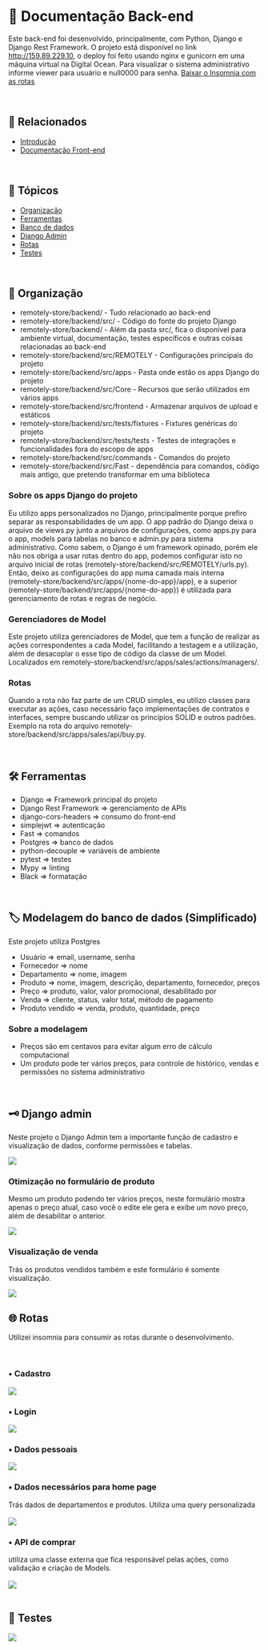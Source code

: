 <h1>📖 Documentação Back-end</h1>
<p>Este back-end foi desenvolvido, principalmente, com Python, Django e Django Rest Framework. O projeto está disponível no link <a href="http://159.89.229.10">http://159.89.229.10</a>, o deploy foi feito usando nginx e gunicorn em uma máquina virtual na Digital Ocean. Para visualizar o sistema administrativo informe viewer para usuário e null0000 para senha. <a href="./readme/remotely.json" type="application/json" download="remotely.json">Baixar o Insomnia com as rotas</a></p>

<br>

<h2>🔗 Relacionados</h2>
<ul>
<li><a href="https://github.com/dhomini-rabelo/remotely-store">Introdução</a></li>
<li><a href="https://github.com/dhomini-rabelo/remotely-store/tree/main/frontend">Documentação Front-end</a></li>
</ul>

<br>
<h2>🔗 Tópicos</h2>
<ul>
<li><a href="#organization">Organização</a></li>
<li><a href="#tools">Ferramentas</a></li>
<li><a href="#db">Banco de dados</a></li>
<li><a href="#admin">Django Admin</a></li>
<li><a href="#routes">Rotas</a></li>
<li><a href="#tests">Testes</a></li>
</ul>

<br>
<h2 id="organization">🎯 Organização</h2>

<ul>

<li>remotely-store/backend/ - Tudo relacionado ao back-end</li>
<li>remotely-store/backend/src/ - Código do fonte do projeto Django</li>
<li>remotely-store/backend/ - Além da pasta src/, fica o disponível para ambiente virtual, documentação, testes específicos e outras coisas relacionadas ao back-end</li>
<li>remotely-store/backend/src/REMOTELY - Configurações principais do projeto</li>
<li>remotely-store/backend/src/apps - Pasta onde estão os apps Django do projeto</li>
<li>remotely-store/backend/src/Core - Recursos que serão utilizados em vários apps</li>
<li>remotely-store/backend/src/frontend - Armazenar arquivos de upload e estáticos</li>
<li>remotely-store/backend/src/tests/fixtures - Fixtures genéricas do projeto</li>
<li>remotely-store/backend/src/tests/tests - Testes de integrações e funcionalidades fora do escopo de apps</li>
<li>remotely-store/backend/src/commands - Comandos do projeto</li>
<li>remotely-store/backend/src/Fast - dependência para comandos, código mais antigo, que pretendo transformar em uma biblioteca</li>

</ul>

<h3>Sobre os apps Django do projeto</h3>

<p>
Eu utilizo apps personalizados no Django, principalmente porque prefiro separar as responsabilidades de um app. O
app padrão do Django deixa o arquivo de views.py junto a arquivos de configurações, como apps.py para o app, models
para tabelas no banco e admin.py para sistema administrativo. Como sabem, o Django é um framework opinado, porém 
ele não nos obriga a usar rotas dentro do app, podemos configurar isto no arquivo inicial de rotas (remotely-store/backend/src/REMOTELY/urls.py). Então, deixo as configurações do app numa camada mais interna
(remotely-store/backend/src/apps/{nome-do-app}/app), e a superior 
(remotely-store/backend/src/apps/{nome-do-app}) é utilizada para gerenciamento de rotas e regras de negócio.
</p>

<h3>Gerenciadores de Model</h3>

<p>
Este projeto utiliza gerenciadores de Model, que tem a função de realizar as ações correspondentes
a cada Model, facilitando a testagem e a utilização, além de desacoplar o esse tipo de código da classe de um Model. 
Localizados em remotely-store/backend/src/apps/sales/actions/managers/.
</p>

<h3>Rotas</h3>

<p>
Quando a rota não faz parte de um CRUD simples, eu utilizo classes para executar as ações, caso necessário faço 
implementações de contratos e interfaces, sempre buscando utilizar os princípios SOLID e outros padrões. Exemplo na rota do arquivo remotely-store/backend/src/apps/sales/api/buy.py.
</p>


<br>
<h2 id="tools">🛠️ Ferramentas</h2>


<ul>
<li>Django => Framework principal do projeto</li>
<li>Django Rest Framework => gerenciamento de APIs</li>
<li>django-cors-headers => consumo do front-end</li>
<li>simplejwt => autenticação</li>
<li>Fast => comandos</li>
<li>Postgres => banco de dados</li>
<li>python-decouple => variáveis de ambiente</li>
<li>pytest => testes</li>
<li>Mypy => linting</li>
<li>Black => formatação</li>
</ul>

<br>
<h2 id="db">🏷️ Modelagem do banco de dados (Simplificado)</h2>
<p>Este projeto utiliza Postgres</p>

<ul>
<li>Usuário => email, username, senha</li>
<li>Fornecedor => nome</li>
<li>Departamento => nome, imagem</li>
<li>Produto => nome, imagem, descrição, departamento, fornecedor, preços</li>
<li>Preço => produto, valor, valor promocional, desabilitado por</li>
<li>Venda => cliente, status, valor total, método de pagamento</li>
<li>Produto vendido => venda, produto, quantidade, preço</li>
</ul>

<h3>Sobre a modelagem</h3>

<ul>
<li>Preços são em centavos para evitar algum erro de cálculo computacional</li>
<li>Um produto pode ter vários preços, para controle de histórico, vendas e permissões no sistema administrativo</li>
</ul>

<br>
<h2 id="admin">🗝️ Django admin</h2>
<p>Neste projeto o Django Admin tem a importante função de cadastro e visualização de dados, conforme permissões e tabelas.</p>
<img src="./readme/admin.gif" />
<br>

<h3>Otimização no formulário de produto</h3>
<p>
Mesmo um produto podendo ter vários preços, neste formulário mostra apenas o preço atual, caso você o edite ele
gera e exibe um novo preço, além de desabilitar o anterior.
</p>
<img src="./readme/admin-product.gif" />
<br>

<h3>Visualização de venda</h3>
<p>
Trás os produtos vendidos também e este formulário é somente visualização.
</p>

<img src="./readme/admin-venda.png" />


<br>
<h2 id="routes">🌐 Rotas</h2>
<p>
Utilizei insomnia para consumir as rotas durante o desenvolvimento.
</p>
<br>

<h3>• Cadastro</h3>
<img src="./readme/register.gif" />
<br>

<h3>• Login</h3>
<img src="./readme/login.gif" />
<br>

<h3>• Dados pessoais</h3>
<img src="./readme/me.gif" />
<br>

<h3>• Dados necessários para home page</h3>
<div><span>Trás dados de departamentos e produtos. Utiliza uma query personalizada</span></div>
<br>
<img src="./readme/home.gif" />
<br>

<h3>• API de comprar</h3>
<div><span>utiliza uma classe externa que fica responsável pelas ações, como validação e criação de Models.</span></div>
<br>
<img src="./readme/buy.gif" />
<br>

<br>
<h2 id="tests">🧪 Testes</h2>
<img src="./readme/pytest.png" />